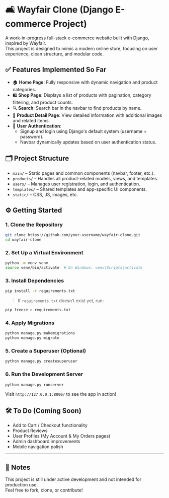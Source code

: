 # 🛋️ Wayfair Clone (Django E-commerce Project)

A work-in-progress full-stack e-commerce website built with Django, inspired by Wayfair.  
This project is designed to mimic a modern online store, focusing on user experience, clean structure, and modular code.

## ✅ Features Implemented So Far

- 🏠 **Home Page**: Fully responsive with dynamic navigation and product categories.
- 🛍️ **Shop Page**: Displays a list of products with pagination, category filtering, and product counts.
- 🔍 **Search**: Search bar in the navbar to find products by name.
- 🛒 **Product Detail Page**: View detailed information with additional images and related items.
- 👤 **User Authentication**:
  - Signup and login using Django's default system (username + password).
  - Navbar dynamically updates based on user authentication status.

## 🗂️ Project Structure

- `main/` – Static pages and common components (navbar, footer, etc.).
- `products/` – Handles all product-related models, views, and templates.
- `users/` – Manages user registration, login, and authentication.
- `templates/` – Shared templates and app-specific UI components.
- `static/` – CSS, JS, images, etc.

## ⚙️ Getting Started

### 1. Clone the Repository

```bash
git clone https://github.com/your-username/wayfair-clone.git
cd wayfair-clone

```
### 2. Set Up a Virtual Environment

```bash
python -m venv venv
source venv/bin/activate  # On Windows: venv\Scripts\activate
```

### 3. Install Dependencies

```bash
pip install -r requirements.txt
```

> If `requirements.txt` doesn’t exist yet, run:
```bash
pip freeze > requirements.txt
```

### 4. Apply Migrations

```bash
python manage.py makemigrations
python manage.py migrate
```

### 5. Create a Superuser (Optional)

```bash
python manage.py createsuperuser
```

### 6. Run the Development Server

```bash
python manage.py runserver
```

Visit `http://127.0.0.1:8000/` to see the app in action!

## 🛠️ To Do (Coming Soon)

- Add to Cart / Checkout functionality  
- Product Reviews  
- User Profiles (My Account & My Orders pages)  
- Admin dashboard improvements  
- Mobile navigation polish

---

## 📌 Notes

This project is still under active development and not intended for production use.  
Feel free to fork, clone, or contribute!

```
